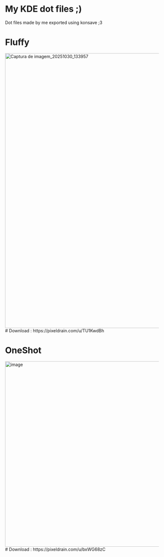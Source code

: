 # My KDE dot files ;)
Dot files made by me exported using konsave ;3

# Fluffy
<img width="1600" height="900" alt="Captura de imagem_20251030_133957" src="https://github.com/user-attachments/assets/d1fa26c6-3617-40c1-b5d6-ffe7b7a41c68" />
# Download : https://pixeldrain.com/u/TU1KwdBh





# OneShot
<img width="1080" height="607" alt="image" src="https://github.com/user-attachments/assets/d437a641-47cd-4338-8dd9-21ba4b1dcb51" />
# Download : https://pixeldrain.com/u/bxWG68zC

